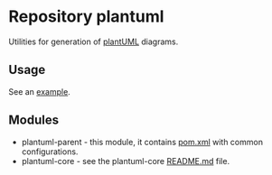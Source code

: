 # Repository plantuml
Utilities for generation of [plantUML](http://plantuml.com) diagrams.

## Usage
See an [example](plantuml-core/README.md).

## Modules

* plantuml-parent - this module, it contains [pom.xml](pom.xml) with common configurations.
* plantuml-core - see the plantuml-core [README.md](plantuml-core/README.md) file.
